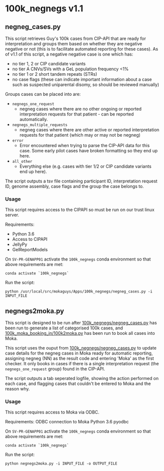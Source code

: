 # 100k_negnegs v1.1

## negneg_cases.py

This script retrieves Guy's 100k cases from CIP-API that are ready for interpretation and groups them based on whether they are negative negative or not (this is to facilitate automated reporting for these cases). As of v1.1 of this script, a negative negative case is one which has:
- no tier 1, 2 or CIP candidate variants
- no tier A CNVs/SVs with a GeL population frequency <1%
- no tier 1 or 2 short tandem repeats (STRs)
- no case flags (these can indicate important information about a case such as suspected uniparental disomy, so should be reviewed manually)

Groups cases can be placed into are:
* `negnegs_one_request`
    * negneg cases where there are no other ongoing or reported interpretation requests for that patient - can be reported automatically.
* `negnegs_multiple_requests`
    * negneg cases where there are other active or reported interpretation requests for that patient (which may or may not be negneg) 
* `error`
    * Error encountered when trying to parse the CIP-API data for this case. Some early pilot cases have broken formatting so they end up here.
* `all_other`
    * Everything else (e.g. cases with tier 1/2 or CIP candidate variants end up here).

The script outputs a tsv file containing participant ID, interpretation request ID, genome assembly, case flags and the group the case belongs to.

### Usage

This script requires access to the CIPAPI so must be run on our trust linux server.

Requirements:

* Python 3.6
* Access to CIPAPI
* JellyPy
* GelReportModels

On `SV-PR-GENAPP01` activate the `100k_negnegs` conda environment so that above requirements are met:

```
conda activate `100k_negnegs`
```

Run the script:

```
python /usr/local/src/mokaguys/Apps/100k_negnegs/negneg_cases.py -i INPUT_FILE
```

## negnegs2moka.py

This script is designed to be run after [100k_negnegs/negneg_cases.py](https://github.com/moka-guys/100k_negnegs) has been run to generate a list of categorised 100k cases, and [100k_moka_booking_in/100k2moka.py](https://github.com/moka-guys/100k_moka_booking_in) has been run to book all cases into Moka.

This script uses the ouput from [100k_negnegs/negneg_cases.py](https://github.com/moka-guys/100k_negnegs) to update case details for the negneg cases in Moka ready for automatic reporting, assigning negneg (NN) as the result code and entering 'Moka' as the first checker. It only books in cases if there is a single interpretation request (the `negnegs_one_request` group) found in the CIP-API.

The script outputs a tab seperated logfile, showing the action performed on each case, and flagging cases that couldn't be entered to Moka and the reason why.


### Usage

This script requires access to Moka via ODBC.

Requirements:
    ODBC connection to Moka
    Python 3.6
    pyodbc

On `SV-PR-GENAPP01` activate the `100k_negnegs` conda environment so that above requirements are met:

```
conda activate `100k_negnegs`
```

Run the script:

```
python negnegs2moka.py -i INPUT_FILE -o OUTPUT_FILE
```
